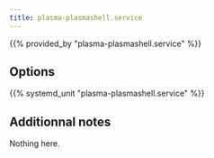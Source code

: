 ```yaml
---
title: plasma-plasmashell.service
---
```


{{% provided_by "plasma-plasmashell.service" %}}

## Options

{{% systemd_unit "plasma-plasmashell.service" %}}

## Additionnal notes

Nothing here.